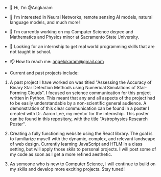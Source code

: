 - 👋 Hi, I’m @Angkaram
- 👀 I’m interested in Neural Networks, remote sensing AI models, natural language models, and much more!
- 🌱 I’m currently working on my Computer Science degree and Mathematics and Physics minor at Sacramento State University.
- 💞️ Looking for an internship to get real world programming skills that are not taught in school. 
- 📫 How to reach me: angelokaram@gmail.com

- Current and past projects include:

1. A past project I have worked on was titled "Assessing the Accuracy of Binary Star Detection Methods using Numerical Simulations of Star-Forming Clouds". I focused on science communication for this project written in Python. This meant that any and all aspects of the project had to be easily understandable by a non-scientific general audience. A demonstration of this clear communication can be found in a poster I created with Dr. Aaron Lee, my mentor for the internship. This poster can be found in this repository, with the title "Astrophysics Research Poster".

2. Creating a fully functioning website using the React library. The goal is to familiarize myself with the dynamic, complex, and relevant landscape of web design. Currently learning JavaScript and HTLM in a class setting, but will apply those skils to personal projects. I will post some of my code as soon as I get a more refined aesthetic.

3. As someone who is new to Computer Science, I will continue to build on my skills and develop more exciting projects. 
Stay tuned! 

<!---
Angkaram/Angkaram is a ✨ special ✨ repository because its `README.md` (this file) appears on your GitHub profile.
You can click the Preview link to take a look at your changes.
--->
